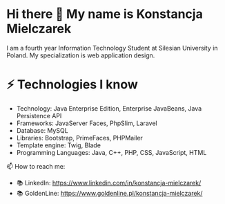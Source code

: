 # Hi there 👋 My name is Konstancja Mielczarek
I am a fourth year Information Technology Student at Silesian University in Poland. My specialization is web application design.

# ⚡ Technologies I know
- Technology: Java Enterprise Edition, Enterprise JavaBeans, Java Persistence API
- Frameworks: JavaServer Faces, PhpSlim, Laravel
- Database: MySQL
- Libraries: Bootstrap, PrimeFaces, PHPMailer
- Template engine: Twig, Blade
- Programming Languages: Java, C++, PHP, CSS, JavaScript, HTML

📫 How to reach me: 
- 📚 LinkedIn: https://www.linkedin.com/in/konstancja-mielczarek/
- 📚 GoldenLine: https://www.goldenline.pl/konstancja-mielczarek/

<!--
- 🔭 I’m currently working on ...
- 🌱 I’m currently learning ...
- 👯 I’m looking to collaborate on ...
- 🤔 I’m looking for help with ...
- 💬 Ask me about ...
- 📫 How to reach me: ...
- 😄 Pronouns: ...
- ⚡ Fun fact: ...
-->
